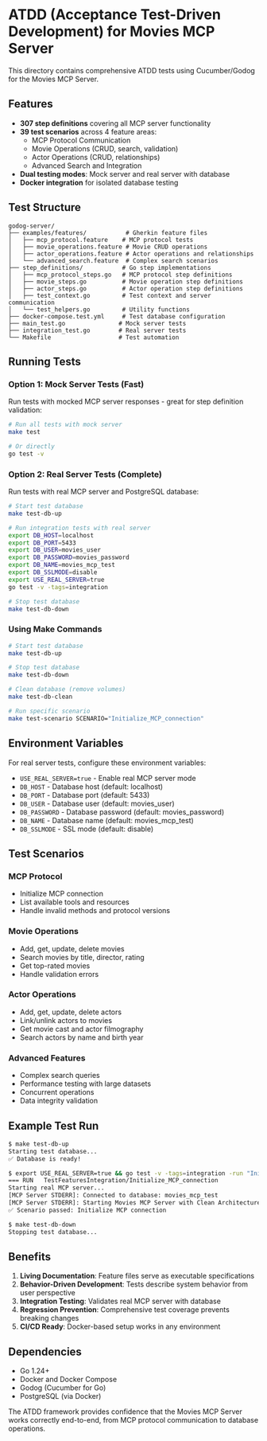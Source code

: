 # ATDD (Acceptance Test-Driven Development) for Movies MCP Server

This directory contains comprehensive ATDD tests using Cucumber/Godog for the Movies MCP Server.

## Features

- **307 step definitions** covering all MCP server functionality
- **39 test scenarios** across 4 feature areas:
  - MCP Protocol Communication
  - Movie Operations (CRUD, search, validation)
  - Actor Operations (CRUD, relationships)
  - Advanced Search and Integration
- **Dual testing modes**: Mock server and real server with database
- **Docker integration** for isolated database testing

## Test Structure

```
godog-server/
├── examples/features/           # Gherkin feature files
│   ├── mcp_protocol.feature    # MCP protocol tests
│   ├── movie_operations.feature # Movie CRUD operations
│   ├── actor_operations.feature # Actor operations and relationships
│   └── advanced_search.feature  # Complex search scenarios
├── step_definitions/           # Go step implementations
│   ├── mcp_protocol_steps.go   # MCP protocol step definitions
│   ├── movie_steps.go          # Movie operation step definitions
│   ├── actor_steps.go          # Actor operation step definitions
│   ├── test_context.go         # Test context and server communication
│   └── test_helpers.go         # Utility functions
├── docker-compose.test.yml     # Test database configuration
├── main_test.go               # Mock server tests
├── integration_test.go        # Real server tests
└── Makefile                   # Test automation
```

## Running Tests

### Option 1: Mock Server Tests (Fast)
Run tests with mocked MCP server responses - great for step definition validation:

```bash
# Run all tests with mock server
make test

# Or directly
go test -v
```

### Option 2: Real Server Tests (Complete)
Run tests with real MCP server and PostgreSQL database:

```bash
# Start test database
make test-db-up

# Run integration tests with real server
export DB_HOST=localhost
export DB_PORT=5433
export DB_USER=movies_user
export DB_PASSWORD=movies_password
export DB_NAME=movies_mcp_test
export DB_SSLMODE=disable
export USE_REAL_SERVER=true
go test -v -tags=integration

# Stop test database
make test-db-down
```

### Using Make Commands

```bash
# Start test database
make test-db-up

# Stop test database  
make test-db-down

# Clean database (remove volumes)
make test-db-clean

# Run specific scenario
make test-scenario SCENARIO="Initialize_MCP_connection"
```

## Environment Variables

For real server tests, configure these environment variables:

- `USE_REAL_SERVER=true` - Enable real MCP server mode
- `DB_HOST` - Database host (default: localhost)
- `DB_PORT` - Database port (default: 5433)
- `DB_USER` - Database user (default: movies_user)
- `DB_PASSWORD` - Database password (default: movies_password)
- `DB_NAME` - Database name (default: movies_mcp_test)
- `DB_SSLMODE` - SSL mode (default: disable)

## Test Scenarios

### MCP Protocol
- Initialize MCP connection
- List available tools and resources
- Handle invalid methods and protocol versions

### Movie Operations
- Add, get, update, delete movies
- Search movies by title, director, rating
- Get top-rated movies
- Handle validation errors

### Actor Operations  
- Add, get, update, delete actors
- Link/unlink actors to movies
- Get movie cast and actor filmography
- Search actors by name and birth year

### Advanced Features
- Complex search queries
- Performance testing with large datasets
- Concurrent operations
- Data integrity validation

## Example Test Run

```bash
$ make test-db-up
Starting test database...
✅ Database is ready!

$ export USE_REAL_SERVER=true && go test -v -tags=integration -run "Initialize_MCP_connection"
=== RUN   TestFeaturesIntegration/Initialize_MCP_connection
Starting real MCP server...
[MCP Server STDERR]: Connected to database: movies_mcp_test
[MCP Server STDERR]: Starting Movies MCP Server with Clean Architecture...
✅ Scenario passed: Initialize MCP connection

$ make test-db-down
Stopping test database...
```

## Benefits

1. **Living Documentation**: Feature files serve as executable specifications
2. **Behavior-Driven Development**: Tests describe system behavior from user perspective
3. **Integration Testing**: Validates real MCP server with database
4. **Regression Prevention**: Comprehensive test coverage prevents breaking changes
5. **CI/CD Ready**: Docker-based setup works in any environment

## Dependencies

- Go 1.24+
- Docker and Docker Compose
- Godog (Cucumber for Go)
- PostgreSQL (via Docker)

The ATDD framework provides confidence that the Movies MCP Server works correctly end-to-end, from MCP protocol communication to database operations.